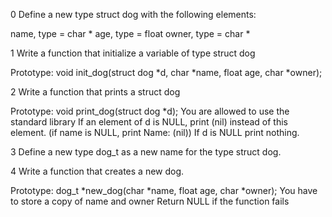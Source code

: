 0 Define a new type struct dog with the following elements:

name, type = char *
age, type = float
owner, type = char *

1 Write a function that initialize a variable of type struct dog

Prototype: void init_dog(struct dog *d, char *name, float age, char *owner);

2 Write a function that prints a struct dog

Prototype: void print_dog(struct dog *d);
You are allowed to use the standard library
If an element of d is NULL, print (nil) instead of this element.
(if name is NULL, print Name: (nil))
If d is NULL print nothing.

3 Define a new type dog_t as a new name for the type struct dog.

4 Write a function that creates a new dog.

Prototype: dog_t *new_dog(char *name, float age, char *owner);
You have to store a copy of name and owner
Return NULL if the function fails

